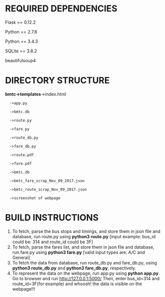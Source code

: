 # **REQUIRED DEPENDENCIES**

Flask == 0.12.2

Python == 2.7.6

Python == 3.4.3 

SQLite == 3.8.2 

beautifulsoup4

# **DIRECTORY STRUCTURE**



 **bmtc->templates**->index.html

      ->app.py
                             
      ->bmtc.db
                             
      ->route.py
      
      ->fare.py
      
      ->route_db.py
      
      ->fare_db.py
      
      ->route.pdf
      
      ->fare.pdf
      
      ->bmtc.db
      
      ->bmtc_fare_scrap_Nov_09_2017.json
      
      ->bmtc_route_scrap_Nov_09_2017.json
      
      ->screenshot of webpage
   
# **BUILD INSTRUCTIONS**

1. To fetch, parse the bus stops and timings, and store them in json file and database, run route.py using **python3 route.py** [input example: bus_id could be: 314 and route_id could be 3F]
2. To fetch, parse the fares list, and store them in json file and database, run fare.py using **python3 fare.py**
[valid input types are: A/C and General]
3. To fetch the data from database, run route_db.py and fare_db.py, using **python3 route_db.py** and **python3 fare_db.py**, respectively.
4. To represent the data on the webpage, run app.py using **python app.py**. Go to browser and run http://127.0.0.1:5000/
Then, enter bus_id=314 and route_id=3F(for example) and whoosh! the data is visible on the webpage!!!


    
    
